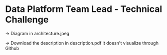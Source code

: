 # Data Platform Team Lead - Technical Challenge

→ Diagram in architecture.jpeg

→ Download the description in description.pdf it doesn't visualize through Github
